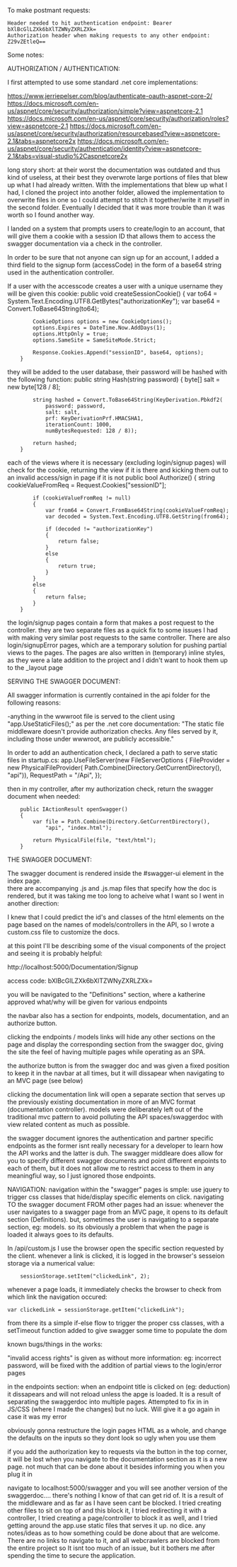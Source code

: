 
To make postmant requests:
    
    Header needed to hit authentication endpoint: Bearer bXlBcGlLZXk6bXlTZWNyZXRLZXk=
    Authorization header when making requests to any other endpoint: Z29vZEtleQ==


Some notes:

AUTHORIZATION / AUTHENTICATION:

I first attempted to use some standard .net core implementations:

https://www.jerriepelser.com/blog/authenticate-oauth-aspnet-core-2/
https://docs.microsoft.com/en-us/aspnet/core/security/authorization/simple?view=aspnetcore-2.1
https://docs.microsoft.com/en-us/aspnet/core/security/authorization/roles?view=aspnetcore-2.1
https://docs.microsoft.com/en-us/aspnet/core/security/authorization/resourcebased?view=aspnetcore-2.1&tabs=aspnetcore2x
https://docs.microsoft.com/en-us/aspnet/core/security/authentication/identity?view=aspnetcore-2.1&tabs=visual-studio%2Caspnetcore2x


long story short:  at their worst the documentation was outdated and thus kind of useless, at their best they overwrote large portions of files that blew up what I had already written.  With the implementations that blew up what I had, I cloned the project into another folder, allowed the implementation to overwrite files in one so I could attempt to stitch it together/write it myself in the second folder.  Eventually I decided that it was more trouble than it was worth so I found another way.

I landed on a system that prompts users to create/login to an account, that will give them a cookie with a session ID that allows them to access the swagger documentation via a check in the controller.

In order to be sure that not anyone can sign up for an account, I added a third field to the signup form (accessCode) in the form of a base64 string used in the authentication controller.

If a user with the accesscode creates a user with a unique username they will be given this cookie:
        public void createSessionCookie()
        {
            var to64 = System.Text.Encoding.UTF8.GetBytes("authorizationKey");
            var base64 = Convert.ToBase64String(to64);

            CookieOptions options = new CookieOptions();
            options.Expires = DateTime.Now.AddDays(1);
            options.HttpOnly = true;
            options.SameSite = SameSiteMode.Strict;

            Response.Cookies.Append("sessionID", base64, options);
        }
they will be added to the user database, their password will be hashed with the following function:
        public string Hash(string password)
        {
            byte[] salt = new byte[128 / 8];

            string hashed = Convert.ToBase64String(KeyDerivation.Pbkdf2(
                password: password,
                salt: salt,
                prf: KeyDerivationPrf.HMACSHA1,
                iterationCount: 1000,
                numBytesRequested: 128 / 8));

            return hashed;
        }

each of the views where it is necessary (excluding login/signup pages) will check for the cookie, returning the view if it is there and kicking them out to an invalid access/sign in page if it is not
        public bool Authorize()
        {
            string cookieValueFromReq = Request.Cookies["sessionID"];

            if (cookieValueFromReq != null)
            {
                var from64 = Convert.FromBase64String(cookieValueFromReq);
                var decoded = System.Text.Encoding.UTF8.GetString(from64);

                if (decoded != "authorizationKey")
                {
                    return false;
                }
                else
                {
                    return true;
                }
            }
            else
            {
                return false;
            }
        }

the login/signup pages contain a form that makes a post request to the controller.  they are two separate files as a quick fix to some issues I had with making very similar post requests to the same controller.  There are also login/signupError pages, which are a temporary solution for pushing partial views to the pages.
The pages are also written in (temporary) inline styles, as they were a late addition to the project and I didn't want to hook them up to the _layout page


SERVING THE SWAGGER DOCUMENT:

All swagger information is currently contained in the api folder for the following reasons:

-anything in the wwwroot file is served to the client using "app.UseStaticFiles();" as per the .net core documentation:
"The static file middleware doesn't provide authorization checks. Any files served by it, including those under wwwroot, are publicly accessible."

In order to add an authentication check, I declared a path to serve static files in startup.cs:
            app.UseFileServer(new FileServerOptions
            {
                FileProvider = new PhysicalFileProvider(
                Path.Combine(Directory.GetCurrentDirectory(), "api")),
                RequestPath = "/Api",
            });
    
then in my controller, after my authorization check, return the swagger document when needed:

        public IActionResult openSwagger()
        {
            var file = Path.Combine(Directory.GetCurrentDirectory(),
                "api", "index.html");

            return PhysicalFile(file, "text/html");
        }

THE SWAGGER DOCUMENT:

The swagger document is rendered inside the #swagger-ui element in the index page.  
there are accompanying .js and .js.map files that specify how the doc is rendered, but it was taking me too long to acheive what I want so I went in another direction:

I knew that I could predict the id's and classes of the html elements on the page based on the names of models/controllers in the API, so I wrote a custom.css file 
to customize the docs.

at this point I'll be describing some of the visual components of the project and seeing it is probably helpful: 

http://localhost:5000/Documentation/Signup

access code: bXlBcGlLZXk6bXlTZWNyZXRLZXk=

you will be navigated to the "Definitions" section, where a katherine approved what/why will be given for various endpoints

the navbar also has a section for endpoints, models, documentation, and an authorize button.

clicking the endpoints / models links will hide any other sections on the page and display the corresponding section from the swagger doc, 
giving the site the feel of having multiple pages while operating as an SPA.  

the authorize button is from the swagger doc and was given a fixed position to keep it in the navbar at all times, but it will dissapear when navigating to an MVC page (see below)

clicking the documentation link will open a separate section that serves up the previously existing documentation in more of an MVC format (documentation controller).
models were deliberately left out of the traditional mvc pattern to avoid polluting the API spaces/swaggerdoc with view related content as much as possible.

the swagger document ignores  the authentication and partner specific endpoints as the former isnt really necessary for a developer to learn how the API works and the latter is duh.  The swagger middleare does allow for you to specify different swagger documents and point different enpoints to each of them, but it does not allow me to restrict access to them in any meaningfiul way, so I just ignored those endpoints.


NAVIGATION:
navigation within the "swagger" pages is smple: use jquery to trigger css classes that hide/display specific elements on click.
navigating TO the swagger document FROM other pages had an issue:  whenever the user navigates to a swagger page from an MVC page, it opens to its 
default section (Definitions). but, sometimes the user is navigating to a separate section, eg: models. so its obviously a problem that when the page is loaded it always goes
to its defaults.  

In /api/custom.js I use the browser open the specific section requested by the client.  whenever a link is clicked, it is logged in the browser's
sesseion storage via a numerical value:

        sessionStorage.setItem("clickedLink", 2); 

whenever a page loads, it immediately checks the browser to check from which link the navigation occured:

    var clickedLink = sessionStorage.getItem("clickedLink");

from there its a simple if-else flow to trigger the proper css classes, with a setTimeout function added to give swagger some time to populate the dom 


known bugs/things in the works:

"invalid access rights" is given as without more information: eg: incorrect password, will be fixed with the addition of partial views to the login/error pages

in the endpoints section: when an endpoint title is clicked on (eg: deduction) it dissapears and will not reload unless the apge is loaded.  It is a result of separating the swaggerdoc into multiple pages.  Attempted to fix in in JS/CSS (where I made the changes) but no luck.  Will give it a go again in case it was my error

obviously gonna restructure the login pages HTML as a whole, and change the defaults on the inputs so they dont look so ugly when you use them

if you add the authorization key to requests via the button in the top corner, it will be lost when you navigate to the documentation section as it is a new page.  not much that can be done about it besides informing you when you plug it in

navigate to localhost:5000/swagger and you will see another version of the swaggerdoc.... there's nothing I know of that can get rid of.  It is a result of the middleware and as far as I have seen cant be blocked.  I tried creating other files to sit on top of and this block it, I tried redirecting it with a controller, I tried creating a page/controller to block it as well, and I tried getting around the app.use static files that serves it up.  no dice.  any notes/ideas as to how something could be done about that are welcome.  There are no links to navigate to it, and all webcrawlers are blocked from the entire project so It isnt too much of an issue, but it bothers me after spending the time to secure the application.








